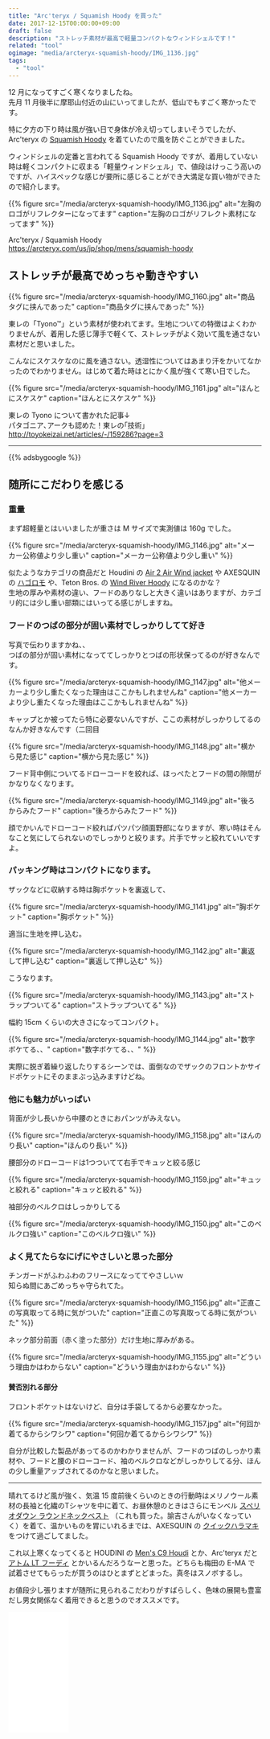 ```yaml
---
title: "Arc'teryx / Squamish Hoody を買った"
date: 2017-12-15T00:00:00+09:00
draft: false
description: "ストレッチ素材が最高で軽量コンパクトなウィンドシェルです！"
related: "tool"
ogimage: "media/arcteryx-squamish-hoody/IMG_1136.jpg"
tags:
  - "tool"
---
```


<!--more-->

12 月になってすごく寒くなりましたね。  
先月 11 月後半に摩耶山付近の山にいってましたが、低山でもすごく寒かったです。

特に夕方の下り時は風が強い日で身体が冷え切ってしまいそうでしたが、Arc'teryx の [Squamish Hoody](http://amzn.to/2AsBjn5) を着ていたので風を防ぐことができました。

ウィンドシェルの定番と言われてる Squamish Hoody ですが、着用していない時は軽くコンパクトに収まる「軽量ウィンドシェル」で、値段はけっこう高いのですが、ハイスペックな感じが要所に感じることができ大満足な買い物ができたので紹介します。

{{% figure src="/media/arcteryx-squamish-hoody/IMG_1136.jpg" alt="左胸のロゴがリフレクターになってます" caption="左胸のロゴがリフレクト素材になってます" %}}

Arc'teryx / Squamish Hoody  
<https://arcteryx.com/us/jp/shop/mens/squamish-hoody>

## ストレッチが最高でめっちゃ動きやすい

{{% figure src="/media/arcteryx-squamish-hoody/IMG_1160.jpg" alt="商品タグに挟んであった" caption="商品タグに挟んであった" %}}

東レの「Tyono&trade;」という素材が使われてます。生地についての特徴はよくわかりませんが、着用した感じ薄手で軽くて、ストレッチがよく効いて風を通さない素材だと思いました。  

こんなにスケスケなのに風を通さない。透湿性についてはあまり汗をかいてなかったのでわかりません。はじめて着た時はとにかく風が強くて寒い日でした。

{{% figure src="/media/arcteryx-squamish-hoody/IMG_1161.jpg" alt="ほんとにスケスケ" caption="ほんとにスケスケ" %}}

東レの Tyono について書かれた記事↓  
パタゴニア､アークも認めた！東レの｢技術｣  
<http://toyokeizai.net/articles/-/159286?page=3>

---

{{% adsbygoogle %}}

## 随所にこだわりを感じる

### 重量

まず超軽量とはいいましたが重さは M サイズで実測値は 160g でした。

{{% figure src="/media/arcteryx-squamish-hoody/IMG_1146.jpg" alt="メーカー公称値より少し重い" caption="メーカー公称値より少し重い" %}}

似たようなカテゴリの商品だと Houdini の [Air 2 Air Wind jacket](https://www.houdinisportswear.com/jp/ms-air-2-air-wind-jacket) や AXESQUIN の [ハゴロモ](https://www.axesquin.co.jp/product/1559/) や、Teton Bros. の [Wind River Hoody](http://www.teton-bros.com/jp/ss_products/light_trekking/windriver_hoody.html) になるのかな？  
生地の厚みや素材の違い、フードのありなしと大きく違いはありますが、カテゴリ的には少し重い部類にはいってる感じがしますね。

### フードのつばの部分が固い素材でしっかりしてて好き

写真で伝わりますかね、、  
つばの部分が固い素材になっててしっかりとつばの形状保ってるのが好きなんです。

{{% figure src="/media/arcteryx-squamish-hoody/IMG_1147.jpg" alt="他メーカーより少し重たくなった理由はここかもしれませんね" caption="他メーカーより少し重たくなった理由はここかもしれませんね" %}}

キャップとか被ってたら特に必要ないんですが、ここの素材がしっかりしてるのなんか好きなんです（二回目

{{% figure src="/media/arcteryx-squamish-hoody/IMG_1148.jpg" alt="横から見た感じ" caption="横から見た感じ" %}}

フード背中側についてるドローコードを絞れば、ほっぺたとフードの間の隙間がかなりなくなります。

{{% figure src="/media/arcteryx-squamish-hoody/IMG_1149.jpg" alt="後ろからみたフード" caption="後ろからみたフード" %}}

顔でかいんでドローコード絞ればパツパツ顔面野郎になりますが、寒い時はそんなこと気にしてられないのでしっかりと絞ります。片手でサッと絞れていいですよ。

### パッキング時はコンパクトになります。

ザックなどに収納する時は胸ポケットを裏返して、

{{% figure src="/media/arcteryx-squamish-hoody/IMG_1141.jpg" alt="胸ポケット" caption="胸ポケット" %}}

適当に生地を押し込む。

{{% figure src="/media/arcteryx-squamish-hoody/IMG_1142.jpg" alt="裏返して押し込む" caption="裏返して押し込む" %}}

こうなります。

{{% figure src="/media/arcteryx-squamish-hoody/IMG_1143.jpg" alt="ストラップついてる" caption="ストラップついてる" %}}

幅約 15cm くらいの大きさになってコンパクト。

{{% figure src="/media/arcteryx-squamish-hoody/IMG_1144.jpg" alt="数字ボケてる、、" caption="数字ボケてる、、" %}}

実際に脱ぎ着繰り返したりするシーンでは、面倒なのでザックのフロントかサイドポケットにそのままぶっ込みますけどね。

### 他にも魅力がいっぱい

背面が少し長いから中腰のときにおパンツがみえない。

{{% figure src="/media/arcteryx-squamish-hoody/IMG_1158.jpg" alt="ほんのり長い" caption="ほんのり長い" %}}

腰部分のドローコードは1つついてて右手でキュッと絞る感じ

{{% figure src="/media/arcteryx-squamish-hoody/IMG_1159.jpg" alt="キュッと絞れる" caption="キュッと絞れる" %}}

袖部分のベルクロはしっかりしてる

{{% figure src="/media/arcteryx-squamish-hoody/IMG_1150.jpg" alt="このベルクロ強い" caption="このベルクロ強い" %}}

### よく見てたらなにげにやさしいと思った部分

チンガードがふわふわのフリースになっててやさしいｗ  
知らぬ間にあごめっちゃ守られてた。

{{% figure src="/media/arcteryx-squamish-hoody/IMG_1156.jpg" alt="正直この写真取ってる時に気がついた" caption="正直この写真取ってる時に気がついた" %}}

ネック部分前面（赤く塗った部分）だけ生地に厚みがある。

{{% figure src="/media/arcteryx-squamish-hoody/IMG_1155.jpg" alt="どういう理由かはわからない" caption="どういう理由かはわからない" %}}

#### 賛否別れる部分

フロントポケットはないけど、自分は手袋してるから必要なかった。

{{% figure src="/media/arcteryx-squamish-hoody/IMG_1157.jpg" alt="何回か着てるからシワシワ" caption="何回か着てるからシワシワ" %}}

自分が比較した製品があってるのかわかりませんが、フードのつばのしっかり素材や、フードと腰のドローコード、袖のベルクロなどがしっかりしてる分、ほんの少し重量アップされてるのかなと思いました。

---

晴れてるけど風が強く、気温 15 度前後くらいのときの行動時はメリノウール素材の長袖と化繊のTシャツを中に着て、お昼休憩のときはさらにモンベル [スペリオダウン ラウンドネックベスト](https://webshop.montbell.jp/goods/disp.php?product_id=1101505) （これも買った。諭吉さんがいなくなっていく）を着て、温かいものを胃にいれるまでは、AXESQUIN の [クイックハラマキ](https://www.axesquin.co.jp/product/1500/)をつけて過ごしてました。

これ以上寒くなってくると HOUDINI の [Men's C9 Houdi](https://www.houdinisportswear.com/jp/men/jackets/ms-c9-houdi) とか、Arc'teryx だと [アトム LT フーディ](https://arcteryx.com/jp/jp/shop/mens/atom-lt-hoody) とかいるんだろうなーと思った。どちらも梅田の E-MA で試着させてもらったが買うのはひとまずとどまった。真冬はスノボするし。

お値段少し張りますが随所に見られるこだわりがすばらしく、色味の展開も豊富だし男女関係なく着用できると思うのでオススメです。

<iframe style="width:120px;height:240px;" marginwidth="0" marginheight="0" scrolling="no" frameborder="0" src="//rcm-fe.amazon-adsystem.com/e/cm?lt1=_blank&bc1=000000&IS2=1&bg1=FFFFFF&fc1=000000&lc1=0000FF&t=hiking-hiking-22&o=9&p=8&l=as4&m=amazon&f=ifr&ref=as_ss_li_til&asins=B00LGTMBOM&linkId=a81e155c7ca8ec70dd78b05b5ac45a45"></iframe>
